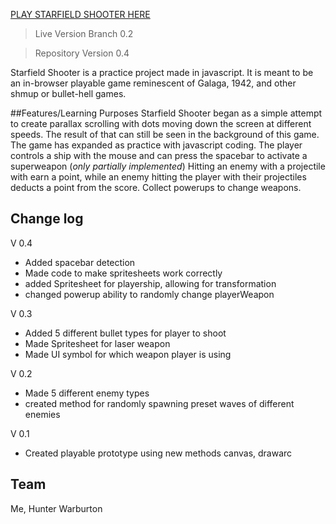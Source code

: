 [PLAY STARFIELD SHOOTER HERE](https://hunterwarburton.github.io/Website/Starfield%20Shooter/StarField.html)

> Live Version Branch 0.2

> Repository Version 0.4

Starfield Shooter is a practice project made in javascript. It is meant to be an in-browser playable game reminescent of Galaga, 1942, and other shmup or bullet-hell games.

##Features/Learning Purposes
Starfield Shooter began as a simple attempt to create parallax scrolling with dots moving down the screen at different speeds. The result of that can still be seen in the background of this game.
The game has expanded as practice with javascript coding.
The player controls a ship with the mouse and can press the spacebar to activate a superweapon (*only partially implemented*)
Hitting an enemy with a projectile with earn a point, while an enemy hitting the player with their projectiles deducts a point from the score.
Collect powerups to change weapons.

## Change log

V 0.4
* Added spacebar detection
* Made code to make spritesheets work correctly
* added Spritesheet for playership, allowing for transformation
* changed powerup ability to randomly change playerWeapon

V 0.3
* Added 5 different bullet types for player to shoot
* Made Spritesheet for laser weapon
* Made UI symbol for which weapon player is using

V 0.2
* Made 5 different enemy types
* created method for randomly spawning preset waves of different enemies

V 0.1
* Created playable prototype using new methods canvas, drawarc

## Team

Me, Hunter Warburton